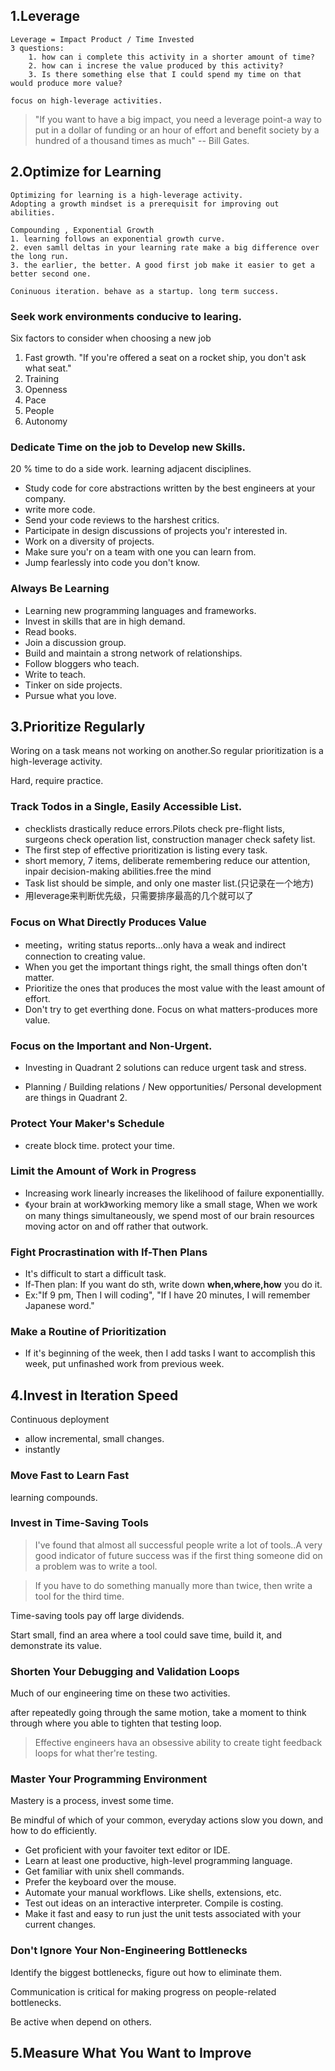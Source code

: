 ## 1.Leverage
	Leverage = Impact Product / Time Invested
	3 questions:
		1. how can i complete this activity in a shorter amount of time?
		2. how can i increse the value produced by this activity?
		3. Is there something else that I could spend my time on that would produce more value?
	
	focus on high-leverage activities.

> "If you want to have a big impact, you need a leverage point-a way to put in a dollar of funding or an hour of 
 effort and benefit society by a hundred of a thousand times as much"  -- Bill Gates.

## 2.Optimize for Learning
	Optimizing for learning is a high-leverage activity.
	Adopting a growth mindset is a prerequisit for improving out abilities.
	
	Compounding , Exponential Growth
	1. learning follows an exponential growth curve.
	2. even samll deltas in your learning rate make a big difference over the long run.
	3. the earlier, the better. A good first job make it easier to get a better second one.
	
	Coninuous iteration. behave as a startup. long term success.

### Seek work environments conducive to learing.
Six factors to consider when choosing a new job  
1. Fast growth. "If you're offered a seat on a rocket ship, you don't ask what seat."  
2. Training
3. Openness
4. Pace
5. People
6. Autonomy

### Dedicate Time on the job to Develop new Skills.
20 % time to do a side work.
learning adjacent disciplines.
- Study code for core abstractions written by the best engineers at your company.
- write more code.
- Send your code reviews to the harshest critics.
- Participate in design discussions of projects you'r interested in.
- Work on a diversity of projects.
- Make sure you'r on a team with one you can learn from.
- Jump fearlessly into code you don't know.

### Always Be Learning
- Learning new programming languages and frameworks.
- Invest in skills that are in high demand.
- Read books.
- Join a discussion group.
- Build and maintain a strong network of relationships.
- Follow bloggers who teach.
- Write to teach.
- Tinker on side projects.
- Pursue what you love.

## 3.Prioritize Regularly

Woring on a task means not working on another.So regular prioritization is a high-leverage activity.

Hard, require practice.

### Track Todos in a Single, Easily Accessible List.

- checklists drastically reduce errors.Pilots check pre-flight lists, surgeons check operation list, construction manager check safety list.
- The first step of effective prioritization is listing every task.
- short memory, 7 items, deliberate remembering reduce our attention, inpair decision-making abilities.free the mind
- Task list should be simple, and only one master list.(只记录在一个地方)
- 用leverage来判断优先级，只需要排序最高的几个就可以了

### Focus on What Directly Produces Value

- meeting，writing status reports...only hava a weak and indirect connection to creating value.
- When you get the important things right, the small things often don't matter.
- Prioritize the ones that produces the most value with the least amount of effort.
- Don't try to get everthing done. Focus on what matters-produces more value.

### Focus on the Important and Non-Urgent.

- Investing in Quadrant 2 solutions can reduce urgent task and stress. 

- Planning / Building relations / New opportunities/ Personal development are things in Quadrant 2.

### Protect Your Maker's Schedule

- create block time. protect your time.

### Limit the Amount of Work in Progress

- Increasing work linearly increases the likelihood of failure exponentiallly.
- 《your brain at work》working memory like a small stage, When we work on many things simultaneously, we spend most of our brain resources moving actor on and off rather that outwork.

### Fight Procrastination with If-Then Plans
- It's difficult to start a difficult task.
- If-Then plan: If you want do sth, write down **when,where,how** you do it.
- Ex:"If 9 pm, Then I will coding", "If I have 20 minutes, I will remember Japanese word."

### Make a Routine of Prioritization
- If it's beginning of the week, then I add tasks I want to accomplish this week, put unfinashed work from previous week.

## 4.Invest in Iteration Speed

Continuous deployment

- allow incremental, small changes.
- instantly

### Move Fast to Learn Fast

learning compounds.

### Invest in Time-Saving Tools

> I've found that almost all successful people write a lot of tools..A very good indicator of future success was if the first thing someone did on a problem was to write a tool.

> If you have to do something manually more than twice, then write a tool for the third time.

Time-saving tools pay off large dividends.

Start small, find an area where a tool could save time, build it, and demonstrate its value.

### Shorten Your Debugging and Validation Loops

Much of our engineering time on these two activities.

after repeatedly going through the same motion, take a moment to think through where you able to tighten that testing loop.

> Effective engineers hava an obsessive ability to create tight feedback loops for what ther're testing.

### Master Your Programming Environment

Mastery is a process, invest some time.

Be mindful of which of your common, everyday actions slow you down, and how to do efficiently.

- Get proficient with your favoiter text editor or IDE.
- Learn at least one productive, high-level programming language.
- Get familiar with unix shell commands.
- Prefer the keyboard over the mouse.
- Automate your manual workflows. Like shells, extensions, etc.
- Test out ideas on an interactive interpreter. Compile is costing.
- Make it fast and easy to run just the unit tests associated with your current changes.

### Don't Ignore Your Non-Engineering Bottlenecks

Identify the biggest bottlenecks, figure out how to eliminate them.

Communication is critical for making progress on people-related bottlenecks.

Be active when depend on others.

## 5.Measure What You Want to Improve

